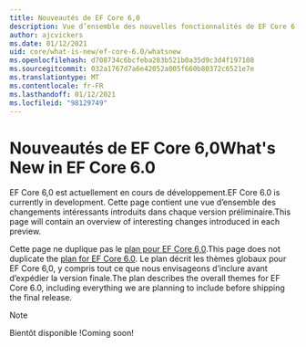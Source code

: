```yaml
---
title: Nouveautés de EF Core 6,0
description: Vue d’ensemble des nouvelles fonctionnalités de EF Core 6,0
author: ajcvickers
ms.date: 01/12/2021
uid: core/what-is-new/ef-core-6.0/whatsnew
ms.openlocfilehash: d708734c6bcfeba283b521b0a35d9c3d4f197108
ms.sourcegitcommit: 032a1767d7a6e42052a005f660b80372c6521e7e
ms.translationtype: MT
ms.contentlocale: fr-FR
ms.lasthandoff: 01/12/2021
ms.locfileid: "98129749"
---
```

# <a name="whats-new-in-ef-core-60"></a><span data-ttu-id="37dea-103">Nouveautés de EF Core 6,0</span><span class="sxs-lookup"><span data-stu-id="37dea-103">What's New in EF Core 6.0</span></span>

<span data-ttu-id="37dea-104">EF Core 6,0 est actuellement en cours de développement.</span><span class="sxs-lookup"><span data-stu-id="37dea-104">EF Core 6.0 is currently in development.</span></span> <span data-ttu-id="37dea-105">Cette page contient une vue d’ensemble des changements intéressants introduits dans chaque version préliminaire.</span><span class="sxs-lookup"><span data-stu-id="37dea-105">This page will contain an overview of interesting changes introduced in each preview.</span></span>

<span data-ttu-id="37dea-106">Cette page ne duplique pas le [plan pour EF Core 6,0](xref:core/what-is-new/ef-core-6.0/plan).</span><span class="sxs-lookup"><span data-stu-id="37dea-106">This page does not duplicate the [plan for EF Core 6.0](xref:core/what-is-new/ef-core-6.0/plan).</span></span> <span data-ttu-id="37dea-107">Le plan décrit les thèmes globaux pour EF Core 6,0, y compris tout ce que nous envisageons d’inclure avant d’expédier la version finale.</span><span class="sxs-lookup"><span data-stu-id="37dea-107">The plan describes the overall themes for EF Core 6.0, including everything we are planning to include before shipping the final release.</span></span>

> [!NOTE]
> <span data-ttu-id="37dea-108">Bientôt disponible !</span><span class="sxs-lookup"><span data-stu-id="37dea-108">Coming soon!</span></span>
